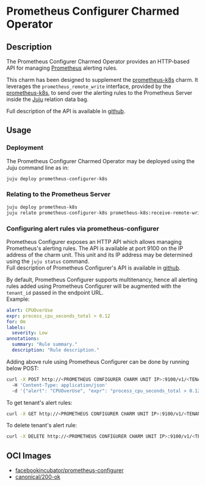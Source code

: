 # Prometheus Configurer Charmed Operator

## Description

The Prometheus Configurer Charmed Operator provides an HTTP-based API for managing
[Prometheus](https://prometheus.io) alerting rules.

This charm has been designed to supplement the
[prometheus-k8s] charm. It leverages the `prometheus_remote_write` interface, provided by the
[prometheus-k8s], to send over the alerting rules to the Prometheus Server inside the
[Juju](https://juju.is/) relation data bag.

Full description of the API is available in [github].

[prometheus-k8s]: https://github.com/canonical/prometheus-k8s-operator
[github]: https://github.com/facebookarchive/prometheus-configmanager/blob/main/prometheus/docs/swagger.yaml

## Usage

### Deployment

The Prometheus Configurer Charmed Operator may be deployed using the Juju command line as in:

```bash
juju deploy prometheus-configurer-k8s
```

### Relating to the Prometheus Server

```bash
juju deploy prometheus-k8s
juju relate prometheus-configurer-k8s prometheus-k8s:receive-remote-write
```

### Configuring alert rules via prometheus-configurer

Prometheus Configurer exposes an HTTP API which allows managing Prometheus's alerting rules.
The API is available at port 9100 on the IP address of the charm unit. This unit and its IP address
may be determined using the `juju status` command.<br>
Full description of Prometheus Configurer's API is available in
[github](https://github.com/facebookarchive/prometheus-configmanager/blob/main/prometheus/docs/swagger-v1.yml).

By default, Prometheus Configurer supports multitenancy, hence all alerting rules added using
Prometheus Configurer will be augmented with the `tenant_id` passed in the endpoint URL.<br>
Example:

```yaml
alert: CPUOverUse
expr: process_cpu_seconds_total > 0.12
for: 0m
labels:
  severity: Low
annotations:
  summary: "Rule summary."
  description: "Rule description."
```

Adding above rule using Prometheus Configurer can be done by running below POST:

```bash
curl -X POST http://<PROMETHEUS CONFIGURER CHARM UNIT IP>:9100/v1/<TENANT_ID>/alert 
  -H 'Content-Type: application/json' 
  -d '{"alert": "CPUOverUse", "expr": "process_cpu_seconds_total > 0.12", "for": "0m", "labels": {"severity": "Low"}, "annotations": {"summary": "Rule summary.", "description": "Rule description."}}'
```

To get tenant's alert rules:

```bash
curl -X GET http://<PROMETHEUS CONFIGURER CHARM UNIT IP>:9100/v1/<TENANT_ID>/alert
```

To delete tenant's alert rule:

```bash
curl -X DELETE http://<PROMETHEUS CONFIGURER CHARM UNIT IP>:9100/v1/<TENANT_ID>/alert/<ALERT_NAME>
```

## OCI Images

- [facebookincubator/prometheus-configurer](https://hub.docker.com/r/facebookincubator/prometheus-configurer)
- [canonical/200-ok](https://github.com/canonical/200-ok/pkgs/container/200-ok)
